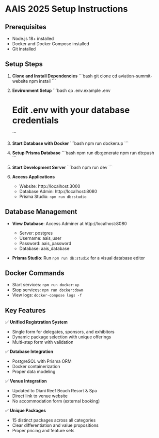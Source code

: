 # AAIS 2025 Setup Instructions

## Prerequisites
- Node.js 18+ installed
- Docker and Docker Compose installed
- Git installed

## Setup Steps

1. **Clone and Install Dependencies**
   \`\`\`bash
   git clone <repository-url>
   cd aviation-summit-website
   npm install
   \`\`\`

2. **Environment Setup**
   \`\`\`bash
   cp .env.example .env
   # Edit .env with your database credentials
   \`\`\`

3. **Start Database with Docker**
   \`\`\`bash
   npm run docker:up
   \`\`\`

4. **Setup Prisma Database**
   \`\`\`bash
   npm run db:generate
   npm run db:push
   \`\`\`

5. **Start Development Server**
   \`\`\`bash
   npm run dev
   \`\`\`

6. **Access Applications**
   - Website: http://localhost:3000
   - Database Admin: http://localhost:8080
   - Prisma Studio: `npm run db:studio`

## Database Management

- **View Database**: Access Adminer at http://localhost:8080
  - Server: postgres
  - Username: aais_user
  - Password: aais_password
  - Database: aais_database

- **Prisma Studio**: Run `npm run db:studio` for a visual database editor

## Docker Commands

- Start services: `npm run docker:up`
- Stop services: `npm run docker:down`
- View logs: `docker-compose logs -f`

## Key Features

✅ **Unified Registration System**
- Single form for delegates, sponsors, and exhibitors
- Dynamic package selection with unique offerings
- Multi-step form with validation

✅ **Database Integration**
- PostgreSQL with Prisma ORM
- Docker containerization
- Proper data modeling

✅ **Venue Integration**
- Updated to Diani Reef Beach Resort & Spa
- Direct link to venue website
- No accommodation form (external booking)

✅ **Unique Packages**
- 15 distinct packages across all categories
- Clear differentiation and value propositions
- Proper pricing and feature sets
